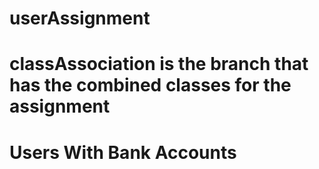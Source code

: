 # userAssignment
# classAssociation is the branch that has the combined classes for the assignment 
# Users With Bank Accounts

